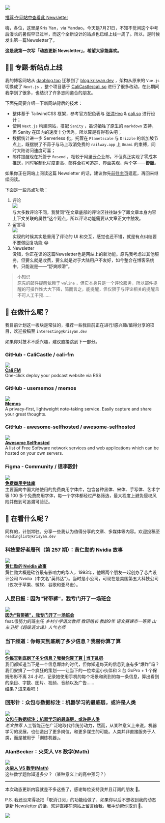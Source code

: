 ![](https://cdn.sanity.io/images/4cruvpk8/production/94e5f854e5aef2150a0c5b313e0b5fb02f4c1314-1920x1080.jpg)

[推荐·在网站中查看此 Newsletter](https://blog.krisyan.dev/newsletters/1)

嗨，各位，这里是Kris Yan，via Yandao。今天是7月21日，不知不觉间这个中考后漫长的暑假早已过半，而这个全新设计的站点也已经上线一周了。所以，是时候发出第一篇Newsletter了。

**这是我第一次写「动态更新 Newsletter」，希望大家能喜欢。**

## 👨‍💻 专题·新站点上线

我的博客网站从 [daoblog.top](https://www.daoblog.top/) 迁移到了 [blog.krisyan.dev](https://blog.krisyan.dev/) ，架构从原来的 `Vue.js` 切换成了 `Next.js` ，整个项目基于 [CaliCastle/cali.so](https://github.com/CaliCastle/cali.so) 进行了很多改动，在此期间我学到了很多，也结识了许多志同道合的朋友。

下面先简要介绍一下新网站背后的技术：

- 整体基于 TailwindCSS 框架，参考官方配色表与 [张洪Heo](https://blog.zhheo.com/) & [cali.so](https://cali.so/blog) 进行设计；  
- 使用 `Next.js` 构建网站，搭配 `Sanity` ，虽说牺牲了原生的 `markdown` 支持，但 Sanity 在国内的速度十分优秀，所以算是有得有失吧；  
- 数据统计进一步 Serverless 化，托管在 `Planetscale` 与 `Drizzle` 的新加坡节点上，既摆脱了不蒜子与马上取消免费的 `railway.app` 上 `Umami` 的束缚，同时大陆访问速度可喜；  
- 邮件提醒现在托管于 `Resend` ，相较于阿里云企业邮，不但真正实现了零成本推送，同时客制化程度更高、邮件全程可追踪、界面美观，两个字——**舒服**。

如果你正在网站上阅读这篇 Newsletter 的话，建议你先[前往主页](https://blog.krisyan.dev/)逛逛，再回来继续阅读。

下面是一些亮点功能：

1. 评论  
    ![](https://cdn.sanity.io/images/i81ys0da/production/97192749ae1912822328a5edac0dac67b3af7107-1190x1372.png)  
    与大多数评论不同，我赞同“在文章底部的评论区往往缺少了跟文章本身内容上下文关联的属性”这个观点，所以评论功能需要从文章正文中触发。  
2. 留言墙  
    ![](https://cdn.sanity.io/images/4cruvpk8/production/97e1ff8242d28805e6f15eef978cfec8e356752f-734x602.png)  
    实现的时候其实是重用了评论的 UI 和交互，感觉也还不错，就是有点纠结要不要做回复功能 😂  
3. Newsletter  
    没错，你正在读的这篇Newsletter也是网站上的新功能。原先我考虑过其他服务，但要么就是收费，要么就是对于大陆用户不友好，如今整合在博客系统中，只能说是——“舒爽顺滑”。

> 小知识  
> 原先的邮件提醒依赖于 `waline` ，但它本身只是一个评论服务，所以邮件提醒的可操作性大大下降，简而言之，能提醒，但仅限于与评论相关的提醒且不可人工干预......  

## 🤨 在做什么呢？

我目前计划这一板块是常驻的，推荐一些我目前正在进行/感兴趣/值得分享的项目，欢迎投稿至 `interesting@krisyan.dev`

如果你对技术不感兴趣，建议直接跳到下一部分。

### GitHub - CaliCastle / cali-fm

[![](https://cdn.sanity.io/images/4cruvpk8/production/df71712af4c4e87fc7ea0a9473dbe1c911f0a109-1200x630.jpg)](https://github.com/CaliCastle/cali-fm)  
[**Cali FM**](https://github.com/CaliCastle/cali-fm)  
One-click deploy your podcast website via RSS  

### GitHub - usememos / memos

[![](https://cdn.sanity.io/images/4cruvpk8/production/8cd1a6380b21fc559e7169ee8ca3af41d2c6e951-2582x1722.webp)](https://github.com/usememos/memos)  
[**Memos**](https://github.com/usememos/memos)  
A privacy-first, lightweight note-taking service. Easily capture and share your great thoughts.

### GitHub - awesome-selfhosted / awesome-selfhosted

[![](https://cdn.sanity.io/images/4cruvpk8/production/16f75642274c3e1b52a279b9c59bc899d6754a7a-110x20.png)](https://github.com/awesome-selfhosted/awesome-selfhosted)  
[**Awesome Selfhosted**](https://github.com/awesome-selfhosted/awesome-selfhosted)  
A list of Free Software network services and web applications which can be hosted on your own servers.

### Figma - Community / 這李設計

[![](https://cdn.sanity.io/images/4cruvpk8/production/17cdb4b4587336465f5e3d55894eb5afd1749f87-2000x1189.jpg)](https://www.figma.com/community/file/1256555346586156735/%E5%85%8D%E8%B4%B9%E5%95%86%E7%94%A8%E5%AD%97%E4%BD%93%E5%BA%93)  
[**免费商用字体库**](https://www.figma.com/community/file/1256555346586156735/%E5%85%8D%E8%B4%B9%E5%95%86%E7%94%A8%E5%AD%97%E4%BD%93%E5%BA%93)  
主要面向中国大陆使用的免费商用字体库，包含各种黑体、宋体、手写体、艺术字等 100 多个免费商用字体，每一个字体都经过严格筛选，最大程度上避免侵权风险并做到可追溯可验证。  

## 🤔 在看什么呢？

同样的，计划常驻。分享一些我认为值得分享的文章、多媒体等内容。欢迎投稿至 `readinglist@krisyan.dev`

### 科技爱好者周刊（第 257 期）：黄仁勋的 Nvidia 故事

[![](https://cdn.beekka.com/blogimg/asset/202305/bg2023052809.webp)](https://www.ruanyifeng.com/blog/2023/06/weekly-issue-257.html)  
[**黄仁勋的 Nvidia 故事**](https://www.ruanyifeng.com/blog/2023/06/weekly-issue-257.html)  
黄仁勋大概是硅谷最有影响力的华人，1993年，他跟两个朋友一起创办了芯片设计公司 Nvidia（中文名"英伟达"）。当时是小公司，可现在是美国第五大科技公司（仅次于苹果、微软、谷歌和亚马逊）。  

### 人民日报：因为“背带裤”，我专门开了一场班会

[![](https://cdn.sanity.io/images/4cruvpk8/production/dabe678bd319279de72ff5ce599b2601abc50585-1600x1000.jpg)](https://www.bilibili.com/video/BV1yV411N7dG)  
[**因为“背带裤”，我专门开了一场班会**](https://www.bilibili.com/video/BV1yV411N7dG)  
feat.很努力的班主任 *乡村小学语文教师 教研组长 教龄9年 语文赛课市一等奖 山东卫视《超级语文课》人气老师*  

### 当下频道：你每天到底刷了多少信息？我替你算了算

[![](https://cdn.sanity.io/images/4cruvpk8/production/305e2fa9ab69fda2de1470cca67f0d86db1aa468-1920x1200.jpg)](https://www.bilibili.com/video/BV1eK4y1A7WX)  
[**你每天到底刷了多少信息？我替你算了算 | 当下乱码**](https://www.bilibili.com/video/BV1eK4y1A7WX)  
我们都知道当下是一个信息爆炸的时代，但你知道每天的信息到底有多“爆炸”吗？  
我们安排了一个疯狂的策划——让当下的一位幸运小伙伴和 3 台 GoPro + 1 个保姆形影不离 24 小时，记录她使用手机的每个场景和刷到的每一条信息，算出看到的条目、字数、图片、视频、音频以及广告……  
结果？进来看吧！  

### 回形针：众包与数据标注：机器学习的最底层，或许是人类

[![](https://cdn.sanity.io/images/4cruvpk8/production/f204105b8db656e8e904997d8ad812f576d56069-1000x564.png)](https://jibencaozuo.com/zh-Hans/dataBank/2)  
[**众包与数据标注：机器学习的最底层，或许是人类**](https://jibencaozuo.com/zh-Hans/dataBank/2)  
*老文推荐* 人工智能正在广泛地取代传统劳动力，然而，从某种意义上来说，机器学习的发展，也创造出了更多岗位，和更多谋生的可能。人类并非直接服务于人类，而是被用于「训练机器」。

### AlanBecker：火柴人 VS 数学(Math)

[![](https://cdn.sanity.io/images/4cruvpk8/production/2191d0f448b0bcbeef08e686acc942698cb69150-1152x720.jpg)](https://www.bilibili.com/video/BV1ph4y1g75E)  
[**火柴人 VS 数学(Math)**](https://www.bilibili.com/video/BV1ph4y1g75E)  
这些数学题你知道多少？（某种意义上的高中预习？）  

---

本次动态更新内容就差不多这些了，感谢每位支持我并且订阅的朋友 🙏。  

P.S. 我还没来得及把「取消订阅」的功能给做了，如果你以后不想收到我的动态更新 Newsletter 的话，欢迎直接在网站上留言给我，我手动帮你取消 🙇。  

![](https://cdn.sanity.io/images/4cruvpk8/production/b2a3473475ef06194c17c0dc432713e96a2e578c-16000x2810.jpg)